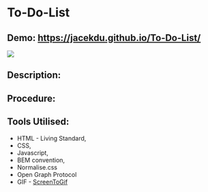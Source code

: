 # To-Do-List

## Demo: https://jacekdu.github.io/To-Do-List/

![](images/animation_1.gif)

## Description:



## Procedure:


## Tools Utilised:

- HTML - Living Standard,
- CSS,
- Javascript,
- BEM convention,
- Normalise.css
- Open Graph Protocol
- GIF - [ScreenToGif](https://www.screentogif.com/)
